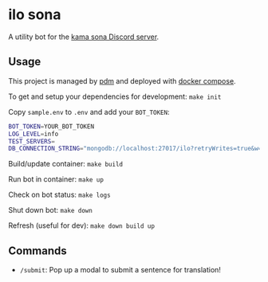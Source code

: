 # ilo sona

A utility bot for the [kama sona Discord server](https://discord.gg/ChC6qtVsSE).

## Usage

This project is managed by [pdm](https://pdm.fming.dev/latest/)
and deployed with [docker compose](https://docs.docker.com/compose/).

To get and setup your dependencies for development: `make init`

Copy `sample.env` to `.env` and add your `BOT_TOKEN`:

```sh
BOT_TOKEN=YOUR_BOT_TOKEN
LOG_LEVEL=info
TEST_SERVERS=
DB_CONNECTION_STRING="mongodb://localhost:27017/ilo?retryWrites=true&w=majority"
```

Build/update container: `make build`

Run bot in container: `make up`

Check on bot status: `make logs`

Shut down bot: `make down`

Refresh (useful for dev): `make down build up`

## Commands

- `/submit`: Pop up a modal to submit a sentence for translation!
